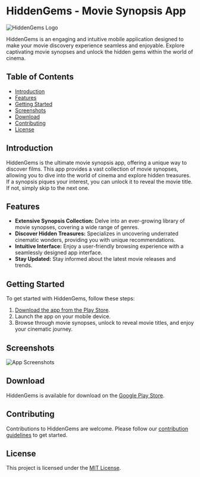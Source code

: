 # HiddenGems - Movie Synopsis App
![HiddenGems Logo](link_to_your_logo)

HiddenGems is an engaging and intuitive mobile application designed to make your movie discovery experience seamless and enjoyable. Explore captivating movie synopses and unlock the hidden gems within the world of cinema.

## Table of Contents
- [Introduction](#introduction)
- [Features](#features)
- [Getting Started](#getting-started)
- [Screenshots](#screenshots)
- [Download](#download)
- [Contributing](#contributing)
- [License](#license)

## Introduction
HiddenGems is the ultimate movie synopsis app, offering a unique way to discover films. This app provides a vast collection of movie synopses, allowing you to dive into the world of cinema and explore hidden treasures. If a synopsis piques your interest, you can unlock it to reveal the movie title. If not, simply skip to the next one.

## Features
- **Extensive Synopsis Collection:** Delve into an ever-growing library of movie synopses, covering a wide range of genres.
- **Discover Hidden Treasures:** Specializes in uncovering underrated cinematic wonders, providing you with unique recommendations.
- **Intuitive Interface:** Enjoy a user-friendly browsing experience with a seamlessly designed app interface.
- **Stay Updated:** Stay informed about the latest movie releases and trends.

## Getting Started
To get started with HiddenGems, follow these steps:

1. [Download the app from the Play Store](play_store_link).
2. Launch the app on your mobile device.
3. Browse through movie synopses, unlock to reveal movie titles, and enjoy your cinematic journey.

## Screenshots
![App Screenshots](link_to_screenshots)

## Download
HiddenGems is available for download on the [Google Play Store](play_store_link).

## Contributing
Contributions to HiddenGems are welcome. Please follow our [contribution guidelines](CONTRIBUTING.md) to get started.

## License
This project is licensed under the [MIT License](LICENSE).
